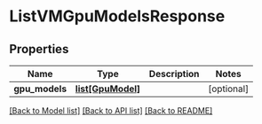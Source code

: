 # ListVMGpuModelsResponse

## Properties
Name | Type | Description | Notes
------------ | ------------- | ------------- | -------------
**gpu_models** | [**list[GpuModel]**](GpuModel.md) |  | [optional] 

[[Back to Model list]](../README.md#documentation-for-models) [[Back to API list]](../README.md#documentation-for-api-endpoints) [[Back to README]](../README.md)


